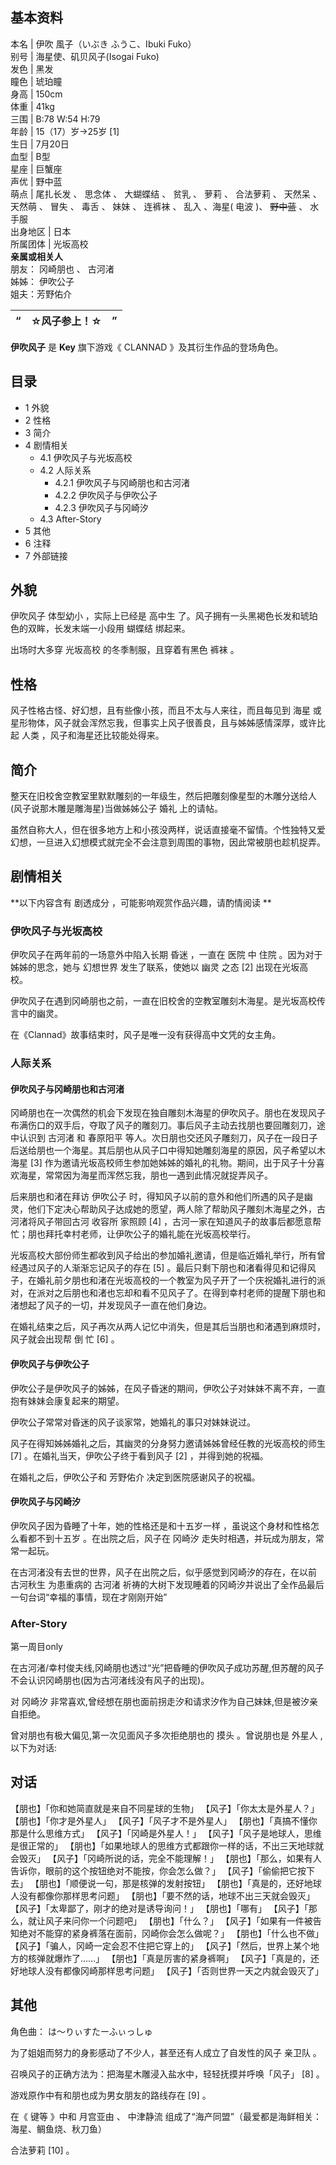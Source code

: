 **基本资料**  
---  
本名  |  伊吹 風子（いぶき ふうこ、Ibuki Fuko）   
别号  |  海星使、矶贝风子(Isogai Fuko)   
发色  |  黑发   
瞳色  |  琥珀瞳   
身高  |  150cm   
体重  |  41kg   
三围  |  B:78 W:54 H:79   
年龄  |  15（17）岁→25岁  [1]   
生日  |  7月20日   
血型  |  B型   
星座  |  巨蟹座   
声优  |  野中蓝   
萌点  |  尾扎长发  、  思念体  、  大蝴蝶结  、  贫乳  、  萝莉  、  合法萝莉  、  天然呆  、  天然萌  、  冒失  、  毒舌  、  妹妹  、  连裤袜  、  乱入  、海星(  电波  )、 ~~野中蓝~~ 、  水手服   
出身地区  |  日本   
所属团体  |  光坂高校   
**亲属或相关人**  
朋友：  冈崎朋也  、  古河渚  
姊姊：  伊吹公子  
姐夫：芳野佑介  
  
“  |  **☆风子参上！☆** |  ”   
---|---|---  
  
**伊吹风子** 是 **Key** 旗下游戏《  CLANNAD  》及其衍生作品的登场角色。

##  目录

  * 1  外貌 
  * 2  性格 
  * 3  简介 
  * 4  剧情相关 
    * 4.1  伊吹风子与光坂高校 
    * 4.2  人际关系 
      * 4.2.1  伊吹风子与冈崎朋也和古河渚 
      * 4.2.2  伊吹风子与伊吹公子 
      * 4.2.3  伊吹风子与冈崎汐 
    * 4.3  After-Story 
  * 5  其他 
  * 6  注释 
  * 7  外部链接 

##  外貌

伊吹风子  体型幼小  ，实际上已经是  高中生  了。风子拥有一头黑褐色长发和琥珀色的双眸，长发末端一小段用  蝴蝶结  绑起来。

出场时大多穿  光坂高校  的冬季制服，且穿着有黑色  裤袜  。

##  性格

风子性格古怪、好幻想，且有些像小孩，而且不太与人来往，而且每见到  海星  或星形物体，风子就会浑然忘我，但事实上风子很善良，且与姊姊感情深厚，或许比起
人类  ，风子和海星还比较能处得来。

##  简介

整天在旧校舍空教室里默默雕刻的一年级生，然后把雕刻像星型的木雕分送给人(风子说那木雕是雕海星)当做姊姊公子  婚礼  上的请帖。

虽然自称大人，但在很多地方上和小孩没两样，说话直接毫不留情。个性独特又爱幻想，一旦进入幻想模式就完全不会注意到周围的事物，因此常被朋也趁机捉弄。

##  剧情相关

**以下内容含有 剧透成分  ，可能影响观赏作品兴趣，请酌情阅读 **

###  伊吹风子与光坂高校

伊吹风子在两年前的一场意外中陷入长期  昏迷  ，一直在  医院  中  住院  。因为对于姊姊的思念，她与  幻想世界  发生了联系，使她以  幽灵
之态  [2]  出现在光坂高校。

伊吹风子在遇到冈崎朋也之前，一直在旧校舍的空教室雕刻木海星。是光坂高校传言中的幽灵。

在《Clannad》故事结束时，风子是唯一没有获得高中文凭的女主角。

###  人际关系

####  伊吹风子与冈崎朋也和古河渚

冈崎朋也在一次偶然的机会下发现在独自雕刻木海星的伊吹风子。朋也在发现风子布满伤口的双手后，夺取了风子的雕刻刀。事后风子主动去找朋也要回雕刻刀，途中认识到
古河渚  和  春原阳平  等人。次日朋也交还风子雕刻刀，风子在一段日子后送给朋也一个海星。其后朋也从风子口中得知她雕刻海星的原因，风子希望以木海星
[3]  作为邀请光坂高校师生参加她姊姊的婚礼的礼物。期间，出于风子十分喜欢海星，常常因为海星而浑然忘我，朋也一遇到此情况就捉弄风子。

后来朋也和渚在拜访  伊吹公子
时，得知风子以前的意外和他们所遇的风子是幽灵，他们下定决心帮助风子达成她的愿望，两人除了帮助风子雕刻木海星之外，古河渚将风子带回古河  收容所  家照顾
[4]  ，古河一家在知道风子的故事后都愿意帮忙；朋也拜托幸村老师，让伊吹公子的婚礼能在光坂高校举行。

光坂高校大部份师生都收到风子给出的参加婚礼邀请，但是临近婚礼举行，所有曾经遇过风子的人渐渐忘记风子的存在  [5]
。最后只剩下朋也和渚看得见和记得风子，在婚礼前夕朋也和渚在光坂高校的一个教室为风子开了一个庆祝婚礼进行的派对，在派对之后朋也和渚也忘却和看不见风子了。在得到幸村老师的提醒下朋也和渚想起了风子的一切，并发现风子一直在他们身边。

在婚礼结束之后，风子再次从两人记忆中消失，但是其后当朋也和渚遇到麻烦时，风子就会出现帮  倒  忙  [6]  。

####  伊吹风子与伊吹公子

伊吹公子是伊吹风子的姊姊，在风子昏迷的期间，伊吹公子对妹妹不离不弃，一直抱有妹妹会康复起来的期望。

伊吹公子常常对昏迷的风子谈家常，她婚礼的事只对妹妹说过。

风子在得知姊姊婚礼之后，其幽灵的分身努力邀请姊姊曾经任教的光坂高校的师生  [7]  。在婚礼当天，伊吹公子终于看到风子  [2]  ，并得到她的祝福。

在婚礼之后，伊吹公子和  芳野佑介  决定到医院感谢风子的祝福。

####  伊吹风子与冈崎汐

伊吹风子因为昏睡了十年，她的性格还是和十五岁一样  ，虽说这个身材和性格怎么看都不到十五岁  。在出院之后，风子在  冈崎汐
走失时相遇，并玩成为朋友，常常一起玩。

在古河渚没有去世的世界，风子在出院之后，似乎感觉到冈崎汐的存在，在以前  古河秋生  为患重病的  古河渚
祈祷的大树下发现睡着的冈崎汐并说出了全作品最后一句台词“幸福的事情，现在才刚刚开始”

###  After-Story

第一周目only

在古河渚/幸村俊夫线,冈崎朋也透过“光”把昏睡的伊吹风子成功苏醒,但苏醒的风子不会认识冈崎朋也(因为古河渚线没有风子的出现)。

对  冈崎汐  非常喜欢,曾经想在朋也面前拐走汐和请求汐作为自己妹妹,但是被汐亲自拒绝。

曾对朋也有极大偏见,第一次见面风子多次拒绝朋也的  摸头  。曾说朋也是  外星人  ,以下为对话:

对话  
---  
【朋也】「你和她简直就是来自不同星球的生物」  【风子】「你太太是外星人？」  【朋也】「你才是外星人」  【风子】「风子才不是外星人」
【朋也】「真搞不懂你那是什么思维方式」  【风子】「冈崎是外星人！」  【风子】「风子是地球人，思维是很正常的」
【朋也】「如果地球人的思维方式都跟你一样的话，不出三天地球就会毁灭」  【风子】「冈崎所说的话，完全不能理解！」
【朋也】「那么，如果有人告诉你，眼前的这个按钮绝对不能按，你会怎么做？」  【风子】「偷偷把它按下去」  【朋也】「顺便说一句，那是核弹的发射按钮」
【朋也】「真是的，还好地球人没有都像你那样思考问题」  【朋也】「要不然的话，地球不出三天就会毁灭」  【风子】「太卑鄙了，刚才的绝对是诱导询问！」
【朋也】「哪有」  【风子】「那么，就让风子来问你一个问题吧」  【朋也】「什么？」
【风子】「如果有一件被告知绝对不能穿的紧身裤落在面前，冈崎你会怎么做呢？」  【朋也】「什么也不做」  【风子】「骗人，冈崎一定会忍不住把它穿上的」
【风子】「然后，世界上某个地方的核弹就爆炸了……」  【朋也】「真是厉害的紧身裤啊」  【风子】「真是的，还好地球人没有都像冈崎那样思考问题」
【风子】「否则世界一天之内就会毁灭了」  
  
##  其他

角色曲：  は～りぃすたーふぃっしゅ

为了姐姐而努力的身影感动了不少人，甚至还有人成立了自发性的风子  亲卫队  。

召唤风子的正确方法为：把海星木雕浸入盐水中，轻轻抚摸并呼唤「风子」  [8]  。

游戏原作中有和朋也成为男女朋友的路线存在  [9]  。

在《  键等  》中和  月宫亚由  、  中津静流  组成了“海产同盟”（最爱都是海鲜相关：海星、鲷鱼烧、秋刀鱼）

合法萝莉  [10]  。